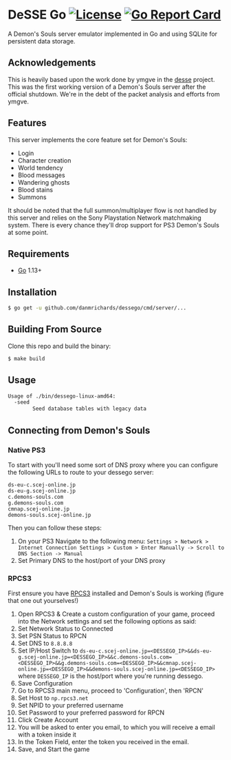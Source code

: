 # DeSSE Go [![License](http://img.shields.io/badge/license-mit-blue.svg)](https://raw.githubusercontent.com/danmrichards/dessego/master/LICENSE) [![Go Report Card](https://goreportcard.com/badge/github.com/danmrichards/dessego)](https://goreportcard.com/report/github.com/danmrichards/dessego)
A Demon's Souls server emulator implemented in Go and using SQLite for persistent
data storage.

## Acknowledgements
This is heavily based upon the work done by ymgve in the [desse][1] project. This
was the first working version of a Demon's Souls server after the official
shutdown. We're in the debt of the packet analysis and efforts from ymgve.

## Features
This server implements the core feature set for Demon's Souls:

* Login
* Character creation
* World tendency
* Blood messages
* Wandering ghosts
* Blood stains
* Summons

It should be noted that the full summon/multiplayer flow is not handled by this
server and relies on the Sony Playstation Network matchmaking system. There
is every chance they'll drop support for PS3 Demon's Souls at some point.

## Requirements
* [Go][2] 1.13+

## Installation
```bash
$ go get -u github.com/danmrichards/dessego/cmd/server/...
```

## Building From Source
Clone this repo and build the binary:

```bash
$ make build
```

## Usage
```bash
Usage of ./bin/dessego-linux-amd64:
  -seed
        Seed database tables with legacy data
```

## Connecting from Demon's Souls
### Native PS3
To start with you'll need some sort of DNS proxy where you can configure the following URLs to route to your dessego server:

```
ds-eu-c.scej-online.jp
ds-eu-g.scej-online.jp
c.demons-souls.com
g.demons-souls.com
cmnap.scej-online.jp
demons-souls.scej-online.jp
```

Then you can follow these steps:
1. On your PS3 Navigate to the following menu: `Settings > Network > Internet Connection Settings > Custom > Enter Manually -> Scroll to DNS Section -> Manual`
2. Set Primary DNS to the host/port of your DNS proxy

### RPCS3
First ensure you have [RPCS3][3] installed and Demon's Souls is working (figure that one out yourselves!)

1. Open RPCS3 & Create a custom configuration of your game, proceed into the Network settings and set the following options as said:
2. Set Network Status to Connected
3. Set PSN Status to RPCN
4. Set DNS to `8.8.8.8`
5. Set IP/Host Switch to `ds-eu-c.scej-online.jp=<DESSEGO_IP>&&ds-eu-g.scej-online.jp=<DESSEGO_IP>&&c.demons-souls.com=<DESSEGO_IP>&&g.demons-souls.com=<DESSEGO_IP>&&cmnap.scej-online.jp=<DESSEGO_IP>&&demons-souls.scej-online.jp=<DESSEGO_IP>` where `DESSEGO_IP` is the host/port where you're running dessego.
6. Save Configuration
7. Go to RPCS3 main menu, proceed to 'Configuration', then 'RPCN'
8. Set Host to `np.rpcs3.net`
9. Set NPID to your preferred username
10. Set Password to your preferred password for RPCN
11. Click Create Account
12. You will be asked to enter you email, to which you will receive a email with a token inside it
13. In the Token Field, enter the token you received in the email.
14. Save, and Start the game

[1]: https://github.com/ymgve/desse
[2]: https://go.dev
[3]: https://rpcs3.net
